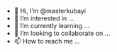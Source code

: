- 👋 Hi, I’m @masterkubayi
- 👀 I’m interested in ...
- 🌱 I’m currently learning ...
- 💞️ I’m looking to collaborate on ...
- 📫 How to reach me ...

<!---
masterkubayi/masterkubayi is a ✨ special ✨ repository because its `README.md` (this file) appears on your GitHub profile.
You can click the Preview link to take a look at your changes.
--->
